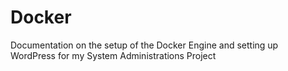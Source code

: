 # Docker
Documentation on the setup of the Docker Engine and setting up WordPress for my System Administrations Project
